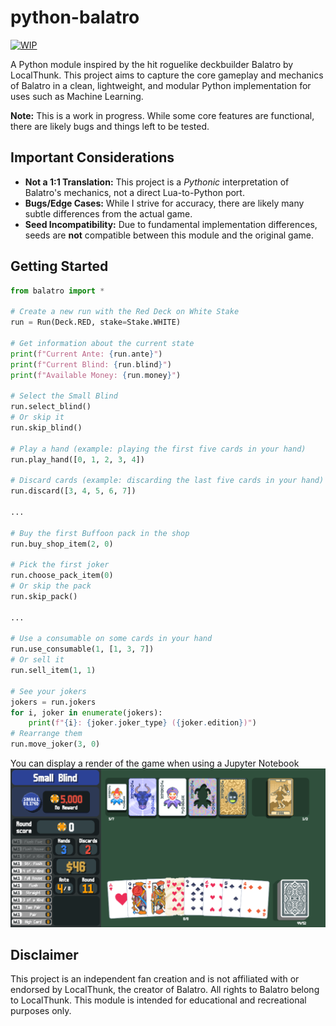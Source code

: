 # python-balatro

[![WIP](https://img.shields.io/badge/Status-Work%20in%20Progress-yellow)](https://img.shields.io/badge/Status-Work%20in%20Progress-yellow)

A Python module inspired by the hit roguelike deckbuilder Balatro by LocalThunk. This project aims to capture the core gameplay and mechanics of Balatro in a clean, lightweight, and modular Python implementation for uses such as Machine Learning.

**Note:** This is a work in progress. While some core features are functional, there are likely bugs and things left to be tested.

## Important Considerations

-   **Not a 1:1 Translation:** This project is a _Pythonic_ interpretation of Balatro's mechanics, not a direct Lua-to-Python port.
-   **Bugs/Edge Cases:** While I strive for accuracy, there are likely many subtle differences from the actual game.
-   **Seed Incompatibility:** Due to fundamental implementation differences, seeds are **not** compatible between this module and the original game.

## Getting Started

```python
from balatro import *

# Create a new run with the Red Deck on White Stake
run = Run(Deck.RED, stake=Stake.WHITE)

# Get information about the current state
print(f"Current Ante: {run.ante}")
print(f"Current Blind: {run.blind}")
print(f"Available Money: {run.money}")

# Select the Small Blind
run.select_blind()
# Or skip it
run.skip_blind()

# Play a hand (example: playing the first five cards in your hand)
run.play_hand([0, 1, 2, 3, 4])

# Discard cards (example: discarding the last five cards in your hand)
run.discard([3, 4, 5, 6, 7])

...

# Buy the first Buffoon pack in the shop
run.buy_shop_item(2, 0)

# Pick the first joker
run.choose_pack_item(0)
# Or skip the pack
run.skip_pack()

...

# Use a consumable on some cards in your hand
run.use_consumable(1, [1, 3, 7])
# Or sell it
run.sell_item(1, 1)

# See your jokers
jokers = run.jokers
for i, joker in enumerate(jokers):
    print(f"{i}: {joker.joker_type} ({joker.edition})")
# Rearrange them
run.move_joker(3, 0)
```

You can display a render of the game when using a Jupyter Notebook
![game preview](game-preview.png)

## Disclaimer

This project is an independent fan creation and is not affiliated with or endorsed by LocalThunk, the creator of Balatro. All rights to Balatro belong to LocalThunk. This module is intended for educational and recreational purposes only.
